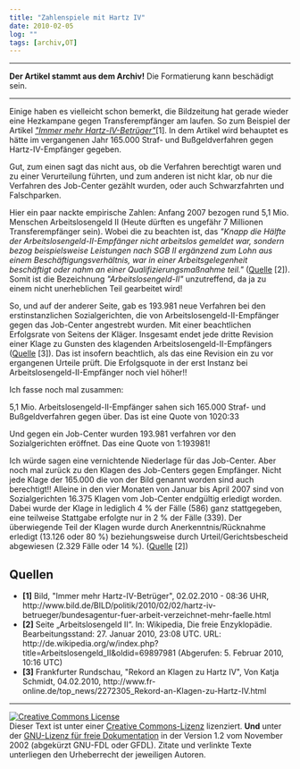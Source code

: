 ```yaml
---
title: "Zahlenspiele mit Hartz IV"
date: 2010-02-05
log: ""
tags: [archiv,OT]
---
```

<hr><b>Der Artikel stammt aus dem Archiv!</b> Die Formatierung kann beschädigt sein.<hr>

Einige haben es vielleicht schon bemerkt, die Bildzeitung hat gerade wieder eine Hezkampane gegen Transferempfänger am laufen. So zum Beispiel der Artikel <i><a href="http://www.bild.de/BILD/politik/2010/02/02/hartz-iv-betrueger/bundesagentur-fuer-arbeit-verzeichnet-mehr-faelle.html">"Immer mehr Hartz-IV-Betrüger"</a></i>[1]. In dem Artikel wird behauptet es hätte im vergangenen Jahr 165.000 Straf- und Bußgeldverfahren gegen Hartz-IV-Empfänger gegeben.
<!--break-->
Gut, zum einen sagt das nicht aus, ob die Verfahren berechtigt waren und zu einer Verurteilung führten, und zum anderen ist nicht klar, ob nur die Verfahren des Job-Center gezählt wurden, oder auch Schwarzfahrten und Falschparken. 

Hier ein paar nackte empirische Zahlen: Anfang 2007 bezogen rund 5,1 Mio. Menschen Arbeitslosengeld II (Heute dürften es ungefähr 7 Millionen Transferempfänger sein). Wobei die zu beachten ist, das <i>"Knapp die Hälfte der Arbeitslosengeld-II-Empfänger nicht arbeitslos gemeldet war, sondern bezog beispielsweise Leistungen nach SGB II ergänzend zum Lohn aus einem Beschäftigungsverhältnis, war in einer Arbeitsgelegenheit beschäftigt oder nahm an einer Qualifizierungsmaßnahme teil."</i> (<a href="http://de.wikipedia.org/wiki/Arbeitslosengeld_II#Empirische_Basisdaten">Quelle</a> [2]). Somit ist die Bezeichnung <i>"Arbeitslosengeld-II"</i> unzutreffend, da ja zu einem nicht unerheblichen Teil gearbeitet wird!

So, und auf der anderer Seite, gab es 193.981 neue Verfahren bei den erstinstanzlichen Sozialgerichten, die von Arbeitslosengeld-II-Empfänger gegen das Job-Center angestrebt wurden. Mit einer beachtlichen Erfolgsrate von Seitens der Kläger. Insgesamt endet jede dritte Revision einer Klage zu Gunsten des klagenden Arbeitslosengeld-II-Empfängers (<a href="http://www.fr-online.de/top_news/2272305_Rekord-an-Klagen-zu-Hartz-IV.html">Quelle</a> [3]). Das ist insofern beachtlich, als das eine Revision ein zu vor ergangenen Urteile prüft. Die Erfolgsquote in der erst Instanz bei Arbeitslosengeld-II-Empfänger noch viel höher!!

Ich fasse noch mal zusammen:

5,1 Mio. Arbeitslosengeld-II-Empfänger sahen sich 165.000 Straf- und Bußgeldverfahren gegen über. Das ist eine Quote von 1020:33

Und gegen ein Job-Center wurden 193.981 verfahren vor den Sozialgerichten eröffnet. Das eine Quote von 1:193981!

Ich würde sagen eine vernichtende Niederlage für das Job-Center. Aber noch mal zurück zu den Klagen des Job-Centers gegen Empfänger. Nicht jede Klage der 165.000 die von der Bild genannt worden sind auch berechtigt!! Alleine in den vier Monaten von Januar bis April 2007 sind von Sozialgerichten 16.375 Klagen vom Job-Center endgültig erledigt worden. Dabei wurde der Klage in lediglich 4 % der Fälle (586) ganz stattgegeben, eine teilweise Stattgabe erfolgte nur in 2 % der Fälle (339). Der überwiegende Teil der Klagen wurde durch Anerkenntnis/Rücknahme erledigt (13.126 oder 80 %) beziehungsweise durch Urteil/Gerichtsbescheid abgewiesen (2.329 Fälle oder 14 %). (<a href="http://de.wikipedia.org/wiki/Arbeitslosengeld_II#Kritik_an_der_praktischen_Umsetzung">Quelle</a> [2])

## Quellen ##
<ul>
<li><b>[1]</b>  Bild, "Immer mehr Hartz-IV-Betrüger", 02.02.2010 - 08:36 UHR, http://www.bild.de/BILD/politik/2010/02/02/hartz-iv-betrueger/bundesagentur-fuer-arbeit-verzeichnet-mehr-faelle.html</li>
<li><b>[2]</b> Seite „Arbeitslosengeld II“. In: Wikipedia, Die freie Enzyklopädie. Bearbeitungsstand: 27. Januar 2010, 23:08 UTC. URL: http://de.wikipedia.org/w/index.php?title=Arbeitslosengeld_II&oldid=69897981 (Abgerufen: 5. Februar 2010, 10:16 UTC) </li>
<li><b>[3]</b> Frankfurter Rundschau, "Rekord an Klagen zu Hartz IV", Von Katja Schmidt, 04.02.2010, http://www.fr-online.de/top_news/2272305_Rekord-an-Klagen-zu-Hartz-IV.html</li>
</ul>

<hr>

 <a rel="license" href="http://creativecommons.org/licenses/by-sa/3.0/de/"><img alt="Creative Commons License" style="border-width:0" src="http://i.creativecommons.org/l/by-sa/3.0/de/88x31.png" /></a><br />Dieser <span xmlns:dc="http://purl.org/dc/elements/1.1/" href="http://purl.org/dc/dcmitype/Text" rel="dc:type">Text</span> ist unter einer <a rel="license" href="http://creativecommons.org/licenses/by-sa/3.0/de/">Creative Commons-Lizenz</a> lizenziert. <b>Und</b> unter der <a href="http://de.wikipedia.org/wiki/GFDL">GNU-Lizenz für freie Dokumentation</a> in der Version 1.2 vom November 2002 (abgekürzt GNU-FDL oder GFDL). Zitate und verlinkte Texte unterliegen den Urheberrecht der jeweiligen Autoren.
